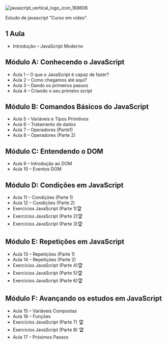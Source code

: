 ![javascript_vertical_logo_icon_168606](https://user-images.githubusercontent.com/87583186/195652036-930eeedd-0ddd-43a1-834b-1566d5f97511.png)

Estudo de javascript "Curso em video".

## 1 Aula
 - Introdução – JavaScript Moderno
## Módulo A: Conhecendo o JavaScript

 - Aula 1 – O que o JavaScript é capaz de fazer?
 - Aula 2 – Como chegamos até aqui?
 - Aula 3 – Dando os primeiros passos
 - Aula 4 – Criando o seu primeiro script
## Módulo B: Comandos Básicos do JavaScript

 - Aula 5 – Variáveis e Tipos Primitivos
 - Aula 6 – Tratamento de dados
 - Aula 7 – Operadores (Parte1)
 - Aula 8 – Operadores (Parte 2)
## Módulo C: Entendendo o DOM

 - Aula 9 – Introdução ao DOM
 - Aula 10 – Eventos DOM
## Módulo D: Condições em JavaScript

 - Aula 11 – Condições (Parte 1)
 - Aula 12 – Condições (Parte 2)
 - Exercícios JavaScript (Parte 1)🏆
 - Exercícios JavaScript (Parte 2)🏆
 - Exercícios JavaScript (Parte 3)🏆
## Módulo E: Repetições em JavaScript

 - Aula 13 – Repetições (Parte 1)
 - Aula 14 – Repetições (Parte 2)
 - Exercícios JavaScript (Parte 4)🏆
 - Exercícios JavaScript (Parte 5)🏆
 - Exercícios JavaScript (Parte 6)🏆
## Módulo F: Avançando os estudos em JavaScript

 - Aula 15 – Variáveis Compostas
 - Aula 16 – Funções
 - Exercícios JavaScript (Parte 7) 🏆
 - Exercícios JavaScript (Parte 8) 🏆
 - Aula 17 – Próximos Passos
